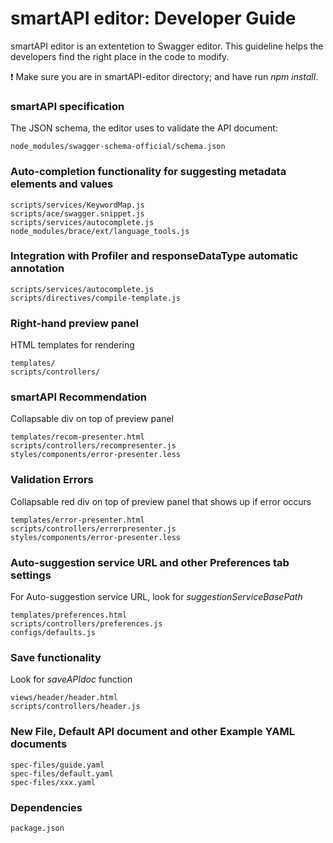 # smartAPI editor: Developer Guide

smartAPI editor is an extentetion to Swagger editor. This guideline helps the developers find the right place in the code to modify. 

:exclamation: Make sure you are in smartAPI-editor directory; and have run *npm install*.

### smartAPI specification
  The JSON schema, the editor uses to validate the API document:
```shell
node_modules/swagger-schema-official/schema.json
```
### Auto-completion functionality for suggesting metadata elements and values
```shell
scripts/services/KeywordMap.js
scripts/ace/swagger.snippet.js
scripts/services/autocomplete.js
node_modules/brace/ext/language_tools.js
```
### Integration with Profiler and responseDataType automatic annotation
```shell
scripts/services/autocomplete.js
scripts/directives/compile-template.js
```
### Right-hand preview panel
  HTML templates for rendering
```shell
templates/
scripts/controllers/
```
### smartAPI Recommendation
  Collapsable div on top of preview panel
```shell
templates/recom-presenter.html
scripts/controllers/recompresenter.js
styles/components/error-presenter.less
```
### Validation Errors
  Collapsable red div on top of preview panel that shows up if error occurs
```shell
templates/error-presenter.html
scripts/controllers/errorpresenter.js
styles/components/error-presenter.less
```
### Auto-suggestion service URL and other Preferences tab settings
  For Auto-suggestion service URL, look for *suggestionServiceBasePath*
```shell
templates/preferences.html
scripts/controllers/preferences.js
configs/defaults.js
```
### Save functionality
  Look for *saveAPIdoc* function 
```shell
views/header/header.html
scripts/controllers/header.js
```
### New File, Default API document and other Example YAML documents
```shell
spec-files/guide.yaml
spec-files/default.yaml
spec-files/xxx.yaml
```
### Dependencies
```shell
package.json
```
